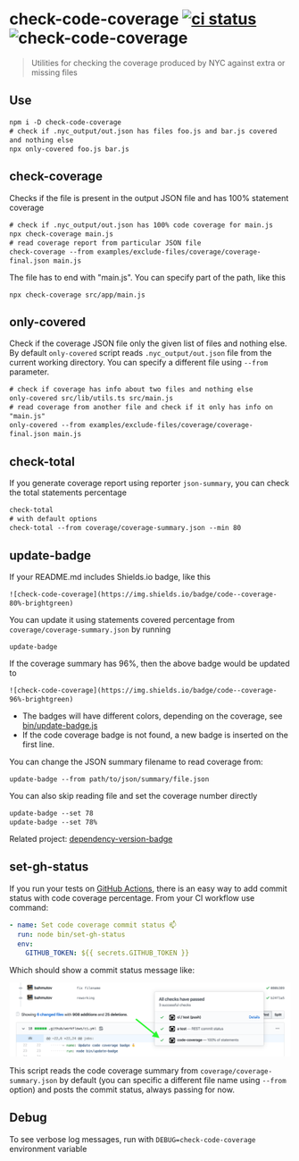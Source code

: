# check-code-coverage [![ci status][ci image]][ci url] ![check-code-coverage](https://img.shields.io/badge/code--coverage-100%25-brightgreen)
> Utilities for checking the coverage produced by NYC against extra or missing files

## Use

```shell
npm i -D check-code-coverage
# check if .nyc_output/out.json has files foo.js and bar.js covered and nothing else
npx only-covered foo.js bar.js
```

## check-coverage

Checks if the file is present in the output JSON file and has 100% statement coverage

```shell
# check if .nyc_output/out.json has 100% code coverage for main.js
npx check-coverage main.js
# read coverage report from particular JSON file
check-coverage --from examples/exclude-files/coverage/coverage-final.json main.js
```

The file has to end with "main.js". You can specify part of the path, like this

```shell
npx check-coverage src/app/main.js
```

## only-covered

Check if the coverage JSON file only the given list of files and nothing else. By default `only-covered` script reads `.nyc_output/out.json` file from the current working directory. You can specify a different file using `--from` parameter.

```shell
# check if coverage has info about two files and nothing else
only-covered src/lib/utils.ts src/main.js
# read coverage from another file and check if it only has info on "main.js"
only-covered --from examples/exclude-files/coverage/coverage-final.json main.js
```

## check-total

If you generate coverage report using reporter `json-summary`, you can check the total statements percentage

```shell
check-total
# with default options
check-total --from coverage/coverage-summary.json --min 80
```

## update-badge

If your README.md includes Shields.io badge, like this

    ![check-code-coverage](https://img.shields.io/badge/code--coverage-80%-brightgreen)

You can update it using statements covered percentage from `coverage/coverage-summary.json` by running

```shell
update-badge
```

If the coverage summary has 96%, then the above badge would be updated to

    ![check-code-coverage](https://img.shields.io/badge/code--coverage-96%-brightgreen)

- The badges will have different colors, depending on the coverage, see [bin/update-badge.js](bin/update-badge.js)
- If the code coverage badge is not found, a new badge is inserted on the first line.

You can change the JSON summary filename to read coverage from:

```shell
update-badge --from path/to/json/summary/file.json
```

You can also skip reading file and set the coverage number directly

```shell
update-badge --set 78
update-badge --set 78%
```

Related project: [dependency-version-badge](https://github.com/bahmutov/dependency-version-badge)

## set-gh-status

If you run your tests on [GitHub Actions](https://glebbahmutov.com/blog/trying-github-actions/), there is an easy way to add commit status with code coverage percentage. From your CI workflow use command:

```yaml
- name: Set code coverage commit status 📫
  run: node bin/set-gh-status
  env:
    GITHUB_TOKEN: ${{ secrets.GITHUB_TOKEN }}
```

Which should show a commit status message like:

![Commit status check](images/commit-status.png)

This script reads the code coverage summary from `coverage/coverage-summary.json` by default (you can specific a different file name using `--from` option) and posts the commit status, always passing for now.

## Debug

To see verbose log messages, run with `DEBUG=check-code-coverage` environment variable

[ci image]: https://github.com/bahmutov/check-code-coverage/workflows/ci/badge.svg?branch=master
[ci url]: https://github.com/bahmutov/check-code-coverage/actions
